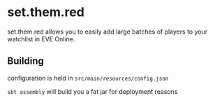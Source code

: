 # set.them.red
set.them.red allows you to easily add large batches of players to your watchlist in EVE Online.

## Building
configuration is held in `src/main/resources/config.json`

`sbt assembly` will build you a fat jar for deployment reasons
